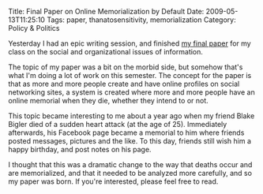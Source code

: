 Title: Final Paper on Online Memorialization by Default
Date: 2009-05-13T11:25:10
Tags: paper, thanatosensitivity, memorialization
Category: Policy & Politics


Yesterday I had an epic writing session, and finished [my final paper][1] for
my class on the social and organizational issues of information.

The topic of my paper was a bit on the morbid side, but somehow that's what
 I'm doing a lot of work on this semester. The concept for the paper is 
 that as more and more people create and have online profiles on social 
 networking sites, a system is created where more and more people have an 
 online memorial when they die, whether they intend to or not.

This topic became interesting to me about a year ago when my friend Blake 
Bigler died of a sudden heart attack (at the age of 25). Immediately 
afterwards, his Facebook page became a memorial to him where friends posted
 messages, pictures and the like. To this day, friends still wish him a 
 happy birthday, and post notes on his page.

I thought that this was a dramatic change to the way that deaths occur and 
are memorialized, and that it needed to be analyzed more carefully, 
and so my paper was born. If you're interested, please feel free to read.

[1]: {filename}/pdfs/online-grieving.pdf
